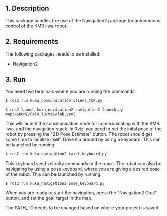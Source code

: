 ## 1. Description

This package handles the use of the Navigation2 package for autonomous control of the KMR iiwa robot. 

## 2. Requirements
The following packages needs to be installed:
- Navigation2



## 3. Run


You need two terminals where you are running the commands: 

```
$ ros2 run kuka_communication client_TCP.py 
```
```
$ ros2 launch kuka_navigation2 navigation2.launch.py map:=$HOME/PATH_TO/map/lab.yaml
```


This will launch the communication node for communicating with the KMR iiwa, and the navigation stack. 
In Rviz, you need to set the inital pose of the robot by pressing the "2D Pose Estimate" button. 
The robot should get some time to localize itself. 
Drive it a around by using a keyboard. This can be launched by running:

```
$ ros2 run kuka_navigation2 twist_keyboard.py
```
This keyboard send velocity commands to the robot.
The robot can also be navigating by using a pose keyboard, where you are giving a desired pose of the robot. This can be launched by running: 

```
$ ros2 run kuka_navigation2 pose_keyboard.py
```

When you are ready to start the navigation, press the "Navigation2 Goal" button, and set the goal target in the map. 

The PATH_TO needs to be changed based on where your project is saved. 
